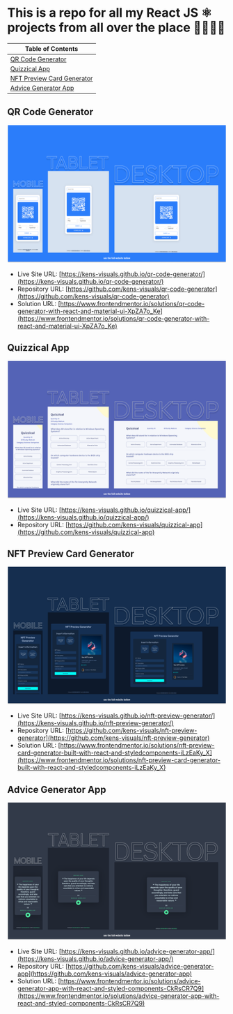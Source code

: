 # This is a repo for all my React JS ⚛ projects from all over the place 👨🏻‍💻👾

| Table of Contents                                         |
| --------------------------------------------------------- |
| [QR Code Generator](#qr-code-generator)                   |
| [Quizzical App](#quizzical-app)                           |
| [NFT Preview Card Generator](#nft-preview-card-generator) |
| [Advice Generator App](#advice-generator-app)             |

## QR Code Generator

![screenshot](./screenshots/qr-code-generator-screenshot.png)

- Live Site URL: [https://kens-visuals.github.io/qr-code-generator/](https://kens-visuals.github.io/qr-code-generator/)
- Repository URL: [https://github.com/kens-visuals/qr-code-generator](https://github.com/kens-visuals/qr-code-generator)
- Solution URL: [https://www.frontendmentor.io/solutions/qr-code-generator-with-react-and-material-ui-XpZA7o_Ke](https://www.frontendmentor.io/solutions/qr-code-generator-with-react-and-material-ui-XpZA7o_Ke)

## Quizzical App

![screenshot](./screenshots/quizzical-app-screenshot.png)

- Live Site URL: [https://kens-visuals.github.io/quizzical-app/](https://kens-visuals.github.io/quizzical-app/)
- Repository URL: [https://github.com/kens-visuals/quizzical-app](https://github.com/kens-visuals/quizzical-app)

## NFT Preview Card Generator

![screenshot](./screenshots/nft-preview-generator-screenshot.png)

- Live Site URL: [https://kens-visuals.github.io/nft-preview-generator/](https://kens-visuals.github.io/nft-preview-generator/)
- Repository URL: [https://github.com/kens-visuals/nft-preview-generator](https://github.com/kens-visuals/nft-preview-generator)
- Solution URL: [https://www.frontendmentor.io/solutions/nft-preview-card-generator-built-with-react-and-styledcomponents-iLzEaKy_X](https://www.frontendmentor.io/solutions/nft-preview-card-generator-built-with-react-and-styledcomponents-iLzEaKy_X)

## Advice Generator App

![screenshot](./screenshots/advice-generator-app-screenshot.png)

- Live Site URL: [https://kens-visuals.github.io/advice-generator-app/](https://kens-visuals.github.io/advice-generator-app/)
- Repository URL: [https://github.com/kens-visuals/advice-generator-app](https://github.com/kens-visuals/advice-generator-app)
- Solution URL: [https://www.frontendmentor.io/solutions/advice-generator-app-with-react-and-styled-components-CkRsCR7Q9](https://www.frontendmentor.io/solutions/advice-generator-app-with-react-and-styled-components-CkRsCR7Q9)
